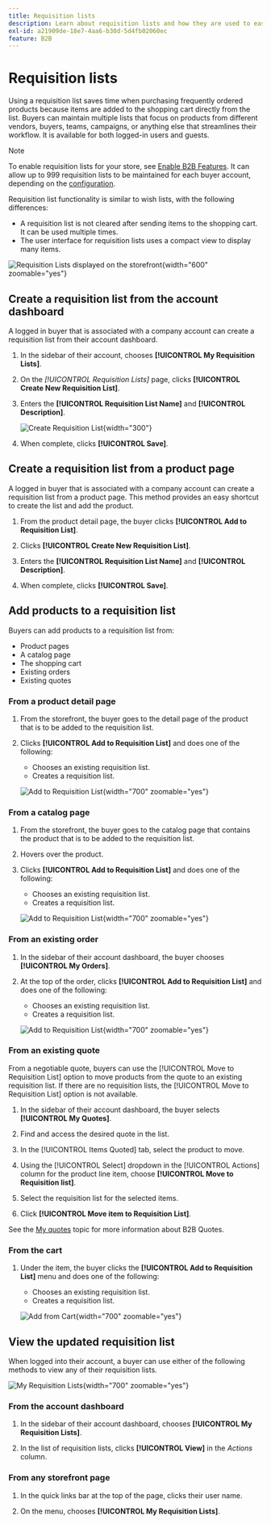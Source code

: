 ```yaml
---
title: Requisition lists
description: Learn about requisition lists and how they are used to easily add frequently ordered products to the shopping cart.
exl-id: a21909de-18e7-4aa6-b30d-5d4fb02060ec
feature: B2B
---
```

# Requisition lists

Using a requisition list saves time when purchasing frequently ordered products because items are added to the shopping cart directly from the list. Buyers can maintain multiple lists that focus on products from different vendors, buyers, teams, campaigns, or anything else that streamlines their workflow. It is available for both logged-in users and guests.

>[!NOTE]
>
>To enable requisition lists for your store, see [Enable B2B Features](enable-basic-features.md). It can allow up to 999 requisition lists to be maintained for each buyer account, depending on the [configuration](configure-requisition-lists.md).

Requisition list functionality is similar to wish lists, with the following differences:

- A requisition list is not cleared after sending items to the shopping cart. It can be used multiple times.
- The user interface for requisition lists uses a compact view to display many items.

![Requisition Lists displayed on the storefront](./assets/account-dashboard-my-requisition-lists.png){width="600" zoomable="yes"}

## Create a requisition list from the account dashboard

A logged in buyer that is associated with a company account can create a requisition list from their account dashboard.

1. In the sidebar of their account, chooses **[!UICONTROL My Requisition Lists]**.

1. On the _[!UICONTROL Requisition Lists]_ page, clicks **[!UICONTROL Create New Requisition List]**.

1. Enters the **[!UICONTROL Requisition List Name]** and **[!UICONTROL Description]**.

   ![Create Requisition List](./assets/requisition-list-create.png){width="300"}

1. When complete, clicks **[!UICONTROL Save]**.

## Create a requisition list from a product page

A logged in buyer that is associated with a company account can create a requisition list from a product page. This method provides an easy shortcut to create the list and add the product.

1. From the product detail page, the buyer clicks **[!UICONTROL Add to Requisition List]**.

1. Clicks **[!UICONTROL Create New Requisition List]**.

1. Enters the **[!UICONTROL Requisition List Name]** and **[!UICONTROL Description]**.

1. When complete, clicks **[!UICONTROL Save]**.

## Add products to a requisition list

Buyers can add products to a requisition list from:

- Product pages
- A catalog page
- The shopping cart
- Existing orders
- Existing quotes

### From a product detail page

1. From the storefront, the buyer goes to the detail page of the product that is to be added to the requisition list.

1. Clicks **[!UICONTROL Add to Requisition List]** and does one of the following:

   - Chooses an existing requisition list.
   - Creates a requisition list.

   ![Add to Requisition List](./assets/requisition-list-product-detail.png){width="700" zoomable="yes"}

### From a catalog page

1. From the storefront, the buyer goes to the catalog page that contains the product that is to be added to the requisition list.

1. Hovers over the product.

1. Clicks **[!UICONTROL Add to Requisition List]** and does one of the following:

   - Chooses an existing requisition list.
   - Creates a requisition list.

   ![Add to Requisition List](./assets/requisition-list-add-product.png){width="700" zoomable="yes"}

### From an existing order

1. In the sidebar of their account dashboard, the buyer chooses **[!UICONTROL My Orders]**.

1. At the top of the order, clicks **[!UICONTROL Add to Requisition List]** and does one of the following:

   - Chooses an existing requisition list.
   - Creates a requisition list.

   ![Add to Requisition List](./assets/requisition-list-add-from-order.png){width="700" zoomable="yes"}

### From an existing quote

From a negotiable quote, buyers can use the [!UICONTROL Move to Requisition List] option to move products from the quote to an existing requisition list. If there are no requisition lists, the [!UICONTROL Move to Requisition List] option is not available.

1. In the sidebar of their account dashboard, the buyer selects **[!UICONTROL My Quotes]**.

1. Find and access the desired quote in the list.

1. In the [!UICONTROL Items Quoted] tab, select the product to move.

1. Using the [!UICONTROL Select] dropdown in the [!UICONTROL Actions] column for the product line item, choose **[!UICONTROL Move to Requisition list]**.

1. Select the requisition list for the selected items.

1. Click **[!UICONTROL Move item to Requisition List]**.

See the [My quotes](account-dashboard-my-quotes.md) topic for more information about B2B Quotes.

### From the cart

1. Under the item, the buyer clicks the **[!UICONTROL Add to Requisition List]** menu and does one of the following:

   - Chooses an existing requisition list.
   - Creates a requisition list.

   ![Add from Cart](./assets/requisition-list-add-from-cart.png){width="700" zoomable="yes"}

## View the updated requisition list

When logged into their account, a buyer can use either of the following methods to view any of their requisition lists.

![My Requisition Lists](./assets/requisition-lists-menu-select-storefront.png){width="700" zoomable="yes"}

### From the account dashboard

1. In the sidebar of their account dashboard, chooses **[!UICONTROL My Requisition Lists]**.

1. In the list of requisition lists, clicks **[!UICONTROL View]** in the _Actions_ column.

### From any storefront page

1. In the quick links bar at the top of the page, clicks their user name.

1. On the menu, chooses **[!UICONTROL My Requisition Lists]**.
